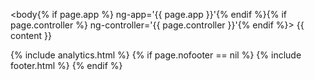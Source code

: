 <!DOCTYPE html>
<html lang="en">
<head>
  <script type="text/javascript">
    var path = location.pathname.replace(/^\/(.*)\/$/g, '$1');
    var redirects = {
      'faq': '/faq/introduction/',
      'faq/#advanced': '/faq/advanced/',
      'faq/#basic': '/faq/basic/',
      'faq/#introdcution': '/faq/introdcution/',
      'api': '/developer/api',
      'intro': '/intro/welcome/',
      'intro/#customizing': '/intro/appdev/',
      'intro/#explore': '/intro/explore/',
      'intro/#howworks': '/intro/howworks/',
      'intro/#next': '/intro/next/',
      'intro/#welcome': '/intro/welcome/',
      'tutorials/videos': '/tutorials/videos/welcome/',
      'tutorials/videos/#advancedtutorial': '/tutorials/videos/advancedtutorial/',
      'tutorials/videos/#basictutorial': '/tutorials/videos/basictutorial/',
      'tutorials/videos/#developertutorial': '/tutorials/videos/developertutorial/',
      'tutorials/videos/#intro': '/tutorials/videos/intro/',
      'tutorials/videos/#walkthrough': '/tutorials/videos/walkthrough/',
      'tutorials/videos/#welcome': '/tutorials/videos/welcome/',
      'tutorials/walkthroughs': '/tutorials/walkthroughs/eventmanager/',
      'tutorials/walkthroughs/#moviemanager': '/tutorials/walkthroughs/moviemanager/',
      'tutorials/walkthroughs/#servicetracker': '/tutorials/walkthroughs/servicetracker/',
      'userguide': '/userguide/introduction/',
      'userguide/#actions': '/userguide/actions/',
      'userguide/#docker': '/userguide/docker/',
      'userguide/#forms': '/userguide/forms/',
      'userguide/#groups': '/userguide/groups/',
      'userguide/#introduction': '/userguide/introduction/',
      'userguide/#projects': '/userguide/projects/',
      'userguide/#resources': '/userguide/resources/',
      'userguide/#submissions': '/userguide/submissions/',
      'userguide/#teams': '/userguide/teams/',
      'userguide/#project-templates': '/userguide/project-templates/',
      'userguide/#env': '/userguide/environment-switcher/',
      'userguide/#existing-resource-fields': '/userguide/existing-resource-fields/',
      'userguide/#form-components': '/userguide/form-components/',
      'userguide/#layout-components': '/userguide/layout-components/',
      'userguide/#roles-and-permissions': '/userguide/roles-and-permissions/',
      'integrations': '/developer/integrations/start/',
      'integrations/#linkedin': '/integrations/oauth/#linkedin',
      'intro/#deployapp': '/intro/customizing/#deployapp',
      'intro/#modifyapp': '/intro/customizing/#modifyapp',
      'intro/#updatingform': '/intro/customizing/#updatingform',
      'intro/#api': '/intro/explore/#api',
      'intro/#data': '/intro/explore/#data',
      'intro/#forms': '/intro/explore/#forms',
      'intro/#preview': '/intro/explore/#preview',
      'intro/#resources': '/intro/explore/#resources',
      'intro/#actions': '/intro/howworks/#actions',
      'intro/#dynamicrender': '/intro/howworks/#dynamicrender',
      'intro/#formembeds': '/intro/howworks/#formembeds',
      'intro/#restapi': '/intro/howworks/#restapi',
      'tutorials/videos/#part2': '/tutorials/videos/developertutorial/#part2',
      'tutorials/videos/#part3': '/tutorials/videos/developertutorial/#part3',
      'tutorials/videos/#dynamicRole': '/tutorials/videos/advancedtutorial/#dynamicRole',
      'tutorials/videos/#nested-resource': '/tutorials/videos/basictutorial/#nested-resource',
      'tutorials/videos/#oauth': '/tutorials/videos/advancedtutorial/#oauth',
      'tutorials/videos/#resourceAccess': '/tutorials/videos/advancedtutorial/#resourceAccess',
      'tutorials/videos/#rolespermissions': '/tutorials/videos/basictutorial/#rolespermissions',
      'tutorials/videos/#s3': '/tutorials/videos/advancedtutorial/#s3',
      'tutorials/videos/#user-table': '/tutorials/videos/basictutorial/#user-table',
      'tutorials/walkthroughs/#actions': '/tutorials/walkthroughs/servicetracker/#actions',
      'tutorials/walkthroughs/#application-create': '/tutorials/walkthroughs/servicetracker/#application-create',
      'tutorials/walkthroughs/#app-resources': '/tutorials/walkthroughs/servicetracker/#app-resources',
      'tutorials/walkthroughs/#code': '/tutorials/walkthroughs/servicetracker/#code',
      'tutorials/walkthroughs/#configuration': '/tutorials/walkthroughs/servicetracker/#configuration',
      'tutorials/walkthroughs/#create-project': '/tutorials/walkthroughs/servicetracker/#create-project',
      'tutorials/walkthroughs/#dependencies': '/tutorials/walkthroughs/servicetracker/#dependencies',
      'tutorials/walkthroughs/#formio-init': '/tutorials/walkthroughs/servicetracker/#formio-init',
      'tutorials/walkthroughs/#intro': '/tutorials/walkthroughs/servicetracker/#intro',
      'tutorials/walkthroughs/#resource-registration': '/tutorials/walkthroughs/servicetracker/#resource-registration',
      'tutorials/walkthroughs/#resources': '/tutorials/walkthroughs/servicetracker/#resources',
      'tutorials/walkthroughs/#restructure': '/tutorials/walkthroughs/servicetracker/#restructure',
      'tutorials/walkthroughs/#setup': '/tutorials/walkthroughs/servicetracker/#setup',
      'tutorials/walkthroughs/#structure': '/tutorials/walkthroughs/servicetracker/#structure',
      'tutorials/walkthroughs/#user-auth': '/tutorials/walkthroughs/servicetracker/#user-auth',
      'tutorials/walkthroughs/#users': '/tutorials/walkthroughs/servicetracker/#users',
      'userguide/#cutomer-applications': '/userguide/introduction/#cutomer-applications',
      'userguide/#user-portal-page': '/userguide/introduction/#user-portal-page',
      'userguide/#action-authentication': '/userguide/actions/#action-authentication',
      'userguide/#action-email': '/userguide/actions/#action-email',
      'userguide/#action-jira': '/userguide/actions/#action-jira',
      'userguide/#action-oauth': '/userguide/actions/#action-oauth',
      'userguide/#action-office365-calendar': '/userguide/actions/#action-office365-calendar',
      'userguide/#action-office365-contact': '/userguide/actions/#action-office365-contact',
      'userguide/#action-role-assignment': '/userguide/actions/#action-role-assignment',
      'userguide/#action-sql': '/userguide/actions/#action-sql',
      'userguide/#action-sqlconnector': '/userguide/actions/#action-sqlconnector',
      'userguide/#action-webhook': '/userguide/actions/#action-webhook',
      'userguide/#adding-action': '/userguide/actions/#adding-action',
      'userguide/#docker-deploy': '/userguide/docker/#docker-deploy',
      'userguide/#docker-dns': '/userguide/docker/#docker-dns',
      'userguide/#docker-explore': '/userguide/docker/#docker-explore',
      'userguide/#docker-installation': '/userguide/docker/#docker-installation',
      'userguide/#docker-paas': '/userguide/docker/#docker-paas',
      'userguide/#docker-server': '/userguide/docker/#docker-server',
      'userguide/#docker-variables': '/userguide/docker/#docker-variables',
      'userguide/#radio': '/userguide/form-components/#radio',
      'userguide/#add-form-component': '/userguide/form-components/#add-form-component',
      'userguide/#address': '/userguide/form-components/#address',
      'userguide/#button': '/userguide/form-components/#button',
      'userguide/#calculated-value': '/userguide/form-components/#calculated-value',
      'userguide/#checkbox': '/userguide/form-components/#checkbox',
      'userguide/#component-api': '/userguide/form-components/#component-api',
      'userguide/#component-layout-settings': '/userguide/form-components/#component-layout-settings',
      'userguide/#conditional-components': '/userguide/form-components/#conditional-components',
      'userguide/#content-component': '/userguide/form-components/#content-component',
      'userguide/#currency': '/userguide/form-components/#currency',
      'userguide/#custom': '/userguide/form-components/#custom',
      'userguide/#datetime': '/userguide/form-components/#datetime',
      'userguide/#edit-form-component': '/userguide/form-components/#edit-form-component',
      'userguide/#email': '/userguide/form-components/#email',
      'userguide/#file': '/userguide/form-components/#file',
      'userguide/#hidden': '/userguide/form-components/#hidden',
      'userguide/#html-element-component': '/userguide/form-components/#html-element-component',
      'userguide/#image': '/userguide/form-components/#image',
      'userguide/#number': '/userguide/form-components/#number',
      'userguide/#password': '/userguide/form-components/#password',
      'userguide/#phonenumber': '/userguide/form-components/#phonenumber',
      'userguide/#resource': '/userguide/form-components/#resource',
      'userguide/#select': '/userguide/form-components/#select',
      'userguide/#selectboxes': '/userguide/form-components/#selectboxes',
      'userguide/#signature': '/userguide/form-components/#signature',
      'userguide/#textarea': '/userguide/form-components/#textarea',
      'userguide/#textfield': '/userguide/form-components/#textfield',
      'userguide/#copy-form': '/userguide/forms/#copy-form',
      'userguide/#delete-form': '/userguide/forms/#delete-form',
      'userguide/#edit-form': '/userguide/forms/#edit-form',
      'userguide/#new-form': '/userguide/forms/#new-form',
      'userguide/#assigning-group-access': '/userguide/groups/#assigning-group-access',
      'userguide/#making-groupusers': '/userguide/groups/#making-groupusers',
      'userguide/#making-publicusers': '/userguide/groups/#making-publicusers',
      'userguide/#group-structure': '/userguide/groups/#group-structure',
      'userguide/#columns': '/userguide/layout-components/#columns',
      'userguide/#container': '/userguide/layout-components/#container',
      'userguide/#data-grid': '/userguide/layout-components/#data-grid',
      'userguide/#fieldset': '/userguide/layout-components/#fieldset',
      'userguide/#panels': '/userguide/layout-components/#panels',
      'userguide/#table': '/userguide/layout-components/#table',
      'userguide/#well': '/userguide/layout-components/#well',
      'userguide/#new-project': '/userguide/projects/#new-project',
      'userguide/#project-dashboard': '/userguide/projects/#project-dashboard',
      'userguide/#settings-project': '/userguide/projects/#settings-project',
      'userguide/#permissions': '/userguide/roles-and-permissions/#permissions',
      'userguide/#role-assignment': '/userguide/roles-and-permissions/#role-assignment',
      'userguide/#roles': '/userguide/roles-and-permissions/#roles',
      'userguide/#submissionpermissions': '/userguide/roles-and-permissions/#submissionpermissions',
      'userguide/#exporting-submissions': '/userguide/submissions/#exporting-submissions',
      'userguide/#view-submissions': '/userguide/submissions/#view-submissions',
      'userguide/#adding-accounts-team': '/userguide/teams/#adding-accounts-team',
      'userguide/#assigning-teams-project': '/userguide/teams/#assigning-teams-project',
      'userguide/#create-team': '/userguide/teams/#create-team',
      'userguide/#template-previews': '/userguide/project-templates/#template-previews',
      'developer/info/welcome/': '/developer/welcome/',
      'developer/info/angular/': '/developer/frameworks/#angular',
      'developer/info/offline/': '/developer/offline/',
      'developer/info/emaillogin/': '/integrations/emaillogin/',
      'developer/info/sso/': '/integrations/sso/',
      'developer/info/auth0/': '/integrations/auth0/',
      'developer/info/react/': '/developer/frameworks/#react',
      'developer/info/cordova/': '/developer/cordova/',
      'developer/info/middleware/': '/developer/middleware/',
      'developer/info/lambda/': '/developer/lambda/',
      'developer/info/bootstrap/': '/developer/libraries/#cli',
      'developer/info/node-library/': '/developer/libraries/#node',
      'developer/api/postman/': '/developer/api/',
      'developer/integrations/start/': '/integrations/start/',
      'developer/integrations/email/': '/integrations/email/',
      'developer/integrations/filestorage/': '/integrations/filestorage/',
      'developer/integrations/oauth/': '/integrations/oauth/',
      'developer/integrations/office365/': '/integrations/office365/',
      'developer/integrations/hubspot/': '/integrations/hubspot/',
      'developer/integrations/googledrive/': '/integrations/googledrive/',
      'developer/deployments/aws/': '/tutorials/deployment/aws/',
      'developer/deployments/bluemix/': '/tutorials/deployment/bluemix/',
      'developer/libraries/javascript/': '/developer/frameworks/#javascript',
      'developer/libraries/angular2/': '/developer/frameworks/#angular',
      'developer/libraries/angular/': '/developer/frameworks/#angularjs',
      'developer/libraries/react/': '/developer/frameworks/#react',
      'developer/libraries/cli/': '/developer/libraries/#cli',
      'developer/libraries/node/': '/developer/libraries/#node',
      'developer/libraries/php/': '/developer/libraries/#php',
      'developer/libraries/viewer/': '/developer/libraries/#viewer',
      'developer/api/postman.': '/developer/api/',
      'developer/api/#postman': '/developer/api/',
      'developer/deployments': '/tutorials/deployment/aws/',
      'developer/deployments/#aws': '/tutorials/deployment/aws/',
      'developer/deployments/#bluemix': '/tutorials/deployments/bluemix/',
      'developer/info/#cordova': '/developer/cordova/',
      'developer/info/#angular': '/developer/frameworks/#angular',
      'developer/info/#auth0': '/integrations/auth0/',
      'developer/info/#bootstrap': '/developer/libraries/#cli',
      'developer/info/#emaillogin': '/integrations/emaillogin/',
      'developer/info/#lambda': '/developer/lambda/',
      'developer/info/#middleware': '/developer/middleware/',
      'developer/info/#node-library': '/developer/libraries/#node',
      'developer/info/#offline': '/developer/offline/',
      'developer/info/#react': '/developer/frameworks/#react',
      'developer/info/#welcome': '/developer/welcome/',
      'developer/integrations': '/integrations/start/',
      'developer/integrations/#email': '/integrations/email/',
      'developer/integrations/#filestorage': '/integrations/filestorage/',
      'developer/integrations/#google-drive': '/integrations/google-drive/',
      'developer/integrations/#hubspot': '/integrations/hubspot/',
      'developer/integrations/#oauth': '/integrations/oauth/',
      'developer/integrations/#office365': '/integrations/office365/',
      'developer/integrations/#start': '/integrations/start/',
      'developer/api/#formio-account': '/developer/api/',
      'developer/api/#project-user': '/developer/api/',
      'developer/api/#create': '/developer/api/',
      'developer/api/#delete': '/developer/api/',
      'developer/api/#index': '/developer/api/',
      'developer/api/#read': '/developer/api/',
      'developer/api/#update': '/developer/api/',
      'developer/deployments/aws/': '/tutorials/deployment/aws/',
      'developer/deployments/bluemix/': '/tutorials/deployment/bluemix/',
      'developer/deployments/#aws-auth': '/tutorials/deployment/aws/#aws-auth',
      'developer/deployments/#aws-beanstalk': '/tutorials/deployment/aws/#aws-beanstalk',
      'developer/deployments/#aws-config': '/tutorials/deployment/aws/#aws-route',
      'developer/deployments/#aws-prerequisites': '/tutorials/deployment/aws/#aws-prerequisites',
      'developer/deployments/#bluemix-app': '/tutorials/deployment/bluemix/#bluemix-app',
      'developer/deployments/#bluemix-docker': '/tutorials/deployment/bluemix/#bluemix-docker',
      'developer/info/#conditional-fields': '/developer/info',
      'developer/info/#form-translation': '/developer/frameworks/#angular',
      'developer/info/#formio-delete': '/developer/frameworks/#angular',
      'developer/info/#formio-directive': '/developer/frameworks/#angular',
      'developer/info/#formio-events': '/developer/frameworks/#angular',
      'developer/info/#formio-module': '/developer/frameworks/#angular',
      'developer/info/#formio-submissions': '/developer/frameworks/#angular',
      'developer/info/#styling-angular-forms': '/developer/frameworks/#angular',
      'developer/info/#auth0-app': '/integrations/auth0/#auth0-app',
      'developer/info/#auth0-code': '/integrations/auth0/#auth0-code',
      'developer/info/#auth0-rules': '/integrations/auth0/#auth0-rules',
      'developer/info/#cordova-compile': '/developer/cordova/#cordova-compile',
      'developer/info/#cordova-install': '/developer/cordova/#cordova-install',
      'developer/info/#cordova-plugins': '/developer/cordova/#cordova-plugins',
      'developer/info/#cordova-prepare': '/developer/cordova/#cordova-prepare',
      'developer/info/#cli': '/developer/middleware/#cli',
      'developer/info/#middleware': '/developer/middleware/#middleware',
      'developer/info/#nodejs': '/developer/middleware/#nodejs',
      'developer/info/#react-module': '/developer/frameworks/#react',
      'developer/info/#react-usage': '/developer/frameworks/#react',
      'developer/integrations/#gmail': '/integrations/email/#smtp',
      'developer/integrations/#kickbox': '/integrations/email/#kickbox',
      'developer/integrations/#mailgun': '/integrations/email/#mailgun',
      'developer/integrations/#mandrill': '/integrations/email/#mandrill',
      'developer/integrations/#sendgrid': '/integrations/email/#sendgrid',
      'developer/integrations/#url': '/integrations/filestorage/#url',
      'developer/integrations/#dropbox-storage': '/integrations/filestorage/#dropbox-storage',
      'developer/integrations/#s3': '/integrations/filestorage/#s3',
      'developer/integrations/#google-api-setting': '/integrations/google-drive/#google-api-setting',
      'developer/integrations/#google-oauthclient': '/integrations/google-drive/#google-oauthclient',
      'developer/integrations/#google-refreshtoken': '/integrations/google-drive/#google-refreshtoken',
      'developer/integrations/#google-sheet': '/integrations/google-drive/#google-sheet',
      'developer/integrations/#hubspot-action': '/integrations/hubspot/#hubspot-action',
      'developer/integrations/#hubspot-apikey': '/integrations/hubspot/#hubspot-apikey',
      'developer/integrations/#hubspot-mappings': '/integrations/hubspot/#hubspot-mappings',
      'developer/integrations/#github': '/integrations/oauth/#github',
      'developer/integrations/#action': '/integrations/oauth/#action',
      'developer/integrations/#button': '/integrations/oauth/#button',
      'developer/integrations/#dropbox-oauth': '/integrations/oauth/#dropbox-oauth',
      'developer/integrations/#facebook': '/integrations/oauth/#facebook',
      'developer/integrations/#google': '/integrations/oauth/#google',
      'developer/integrations/#linkform': '/integrations/oauth/#linkform',
      'developer/integrations/#msoffice365': '/integrations/oauth/#msoffice365',
      'developer/integrations/#settings': '/integrations/oauth/#settings',
      'developer/integrations/#twitter': '/integrations/oauth/#twitter'
    };
    if (location.hash) {
      path += '/' + location.hash;
    }
    if (redirects[path]) {
      window.location = '{{ site.baseUrl }}' + redirects[path];
    }
  </script>
  <meta charset="utf-8">
  <meta http-equiv="X-UA-Compatible" content="IE=edge">
  <meta name="viewport" content="width=device-width, initial-scale=1">
  <!-- The above 3 meta tags *must* come first in the head; any other head content must come *after* these tags -->
  <title>{{ site.title }} | {{ page.title | strip_html }}</title>

  <link rel="stylesheet" href="{{ site.baseUrl }}/assets/css/index.css">
  <link rel="stylesheet" href="{{ site.baseUrl }}/assets/lib/font-awesome/css/font-awesome.min.css">
  <!-- bower:css -->
  <link rel="stylesheet" href="{{ site.baseUrl }}/assets/lib/bootstrap/dist/css/bootstrap.min.css" />
  <link rel="stylesheet" href="{{ site.baseUrl }}/assets/lib/angular-ui-select/dist/select.css" />
  <link rel="stylesheet" href="{{ site.baseUrl }}/assets/lib/ui-select/dist/select.css" />
  <link rel="stylesheet" href="{{ site.baseUrl }}/assets/lib/formio/css/formio.css" />
  <!-- endbower -->

  <!-- Favicons -->
  <link rel="apple-touch-icon" sizes="57x57" href="{{ site.baseUrl }}/assets/favicons/apple-touch-icon-57x57.png">
  <link rel="apple-touch-icon" sizes="60x60" href="{{ site.baseUrl }}/assets/favicons/apple-touch-icon-60x60.png">
  <link rel="apple-touch-icon" sizes="72x72" href="{{ site.baseUrl }}/assets/favicons/apple-touch-icon-72x72.png">
  <link rel="apple-touch-icon" sizes="76x76" href="{{ site.baseUrl }}/assets/favicons/apple-touch-icon-76x76.png">
  <link rel="apple-touch-icon" sizes="114x114" href="{{ site.baseUrl }}/assets/favicons/apple-touch-icon-114x114.png">
  <link rel="apple-touch-icon" sizes="120x120" href="{{ site.baseUrl }}/assets/favicons/apple-touch-icon-120x120.png">
  <link rel="apple-touch-icon" sizes="144x144" href="{{ site.baseUrl }}/assets/favicons/apple-touch-icon-144x144.png">
  <link rel="apple-touch-icon" sizes="152x152" href="{{ site.baseUrl }}/assets/favicons/apple-touch-icon-152x152.png">
  <link rel="apple-touch-icon" sizes="180x180" href="{{ site.baseUrl }}/assets/favicons/apple-touch-icon-180x180.png">
  <link rel="icon" type="image/png" href="{{ site.baseUrl }}/assets/favicons/favicon-32x32.png" sizes="32x32">
  <link rel="icon" type="image/png" href="{{ site.baseUrl }}/assets/favicons/android-chrome-192x192.png" sizes="192x192">
  <link rel="icon" type="image/png" href="{{ site.baseUrl }}/assets/favicons/favicon-96x96.png" sizes="96x96">
  <link rel="icon" type="image/png" href="{{ site.baseUrl }}/assets/favicons/favicon-16x16.png" sizes="16x16">
  <link rel="manifest" href="{{ site.baseUrl }}/assets/favicons/manifest.json">
  <meta name="msapplication-TileColor" content="#da532c">
  <meta name="msapplication-TileImage" content="{{ site.baseUrl }}/assets/favicons/mstile-144x144.png">
  <meta name="theme-color" content="#ffffff">

  <!-- bower:js -->
  <script src="{{ site.baseUrl }}/assets/lib/jquery/dist/jquery.js"></script>
  <script src="{{ site.baseUrl }}/assets/lib/anchor-js/anchor.js"></script>
  <script src="{{ site.baseUrl }}/assets/lib/angular/angular.js"></script>
  <script src="{{ site.baseUrl }}/assets/lib/bootstrap/dist/js/bootstrap.js"></script>
  <script src="{{ site.baseUrl }}/assets/lib/ng-file-upload/dist/ng-file-upload.js"></script>
  <script src="{{ site.baseUrl }}/assets/lib/angular-sanitize/angular-sanitize.js"></script>
  <script src="{{ site.baseUrl }}/assets/lib/angular-bootstrap/ui-bootstrap-tpls.js"></script>
  <script src="{{ site.baseUrl }}/assets/lib/moment/moment.js"></script>
  <script src="{{ site.baseUrl }}/assets/lib/angular-moment/angular-moment.js"></script>
  <script src="{{ site.baseUrl }}/assets/lib/angular-ui-select/dist/select.js"></script>
  <script src="{{ site.baseUrl }}/assets/lib/bootstrap-ui-datetime-picker/dist/datetime-picker.min.js"></script>
  <script src="{{ site.baseUrl }}/assets/lib/signature_pad/signature_pad.js"></script>
  <script src="{{ site.baseUrl }}/assets/lib/angular-ui-mask/dist/mask.js"></script>
  <script src="{{ site.baseUrl }}/assets/lib/ui-select/dist/select.js"></script>
  <script src="{{ site.baseUrl }}/assets/lib/formio/dist/formio.js"></script>
  <script src="{{ site.baseUrl }}/assets/lib/urijs/src/URI.js"></script>
  <!-- endbower -->
</head>

<body{% if page.app %} ng-app='{{ page.app }}'{% endif %}{% if page.controller %} ng-controller='{{ page.controller }}'{% endif %}>
{{ content }}

<!-- HTML5 shim and Respond.js for IE8 support of HTML5 elements and media queries -->
<!-- WARNING: Respond.js doesn't work if you view the page via file:// -->
<!--[if lt IE 9]>
<script src="https://oss.maxcdn.com/html5shiv/3.7.2/html5shiv.min.js"></script>
<script src="https://oss.maxcdn.com/respond/1.4.2/respond.min.js"></script>
<![endif]-->

<script src="{{ site.baseUrl }}/assets/js/docs.js"></script>
{% include analytics.html %}
{% if page.nofooter == nil %}
    {% include footer.html %}
{% endif %}
</body>
</html>
